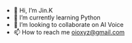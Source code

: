 - 👋 Hi, I’m Jin.K
- 🌱 I’m currently learning Python
- 💞️ I’m looking to collaborate on AI Voice
- 📫 How to reach me oioxyz@gmail.com

<!---
jinkju/jinkju is a ✨ special ✨ repository because its `README.md` (this file) appears on your GitHub profile.
You can click the Preview link to take a look at your changes.
--->
